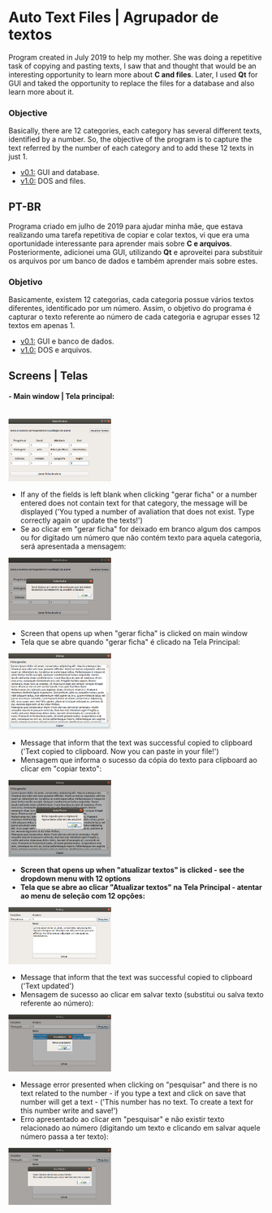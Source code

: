 # Auto Text Files | Agrupador de textos

Program created in July 2019 to help my mother. She was doing a repetitive task of copying and pasting texts, I saw that and thought that would be an interesting opportunity to learn more about <b>C and files</b>. Later, I used <b>Qt</b> for GUI and taked the opportunity to replace the files for a database and also learn more about it.

<h3> Objective </h3>
Basically, there are 12 categories, each category has several different texts, identified by a number. So, the objective of the program is to capture the text referred by the number of each category and to add these 12 texts in just 1.

- [v0.1:](https://github.com/lucabenetti/auto-text-files-qt/tree/master/v0.1) GUI and database.  
- [v1.0:](https://github.com/lucabenetti/auto-text-files-qt/tree/master/v1.0) DOS and files.

PT-BR
------
Programa criado em julho de 2019 para ajudar minha mãe, que estava realizando uma tarefa repetitiva de copiar e colar textos, vi que era uma oportunidade interessante para aprender mais sobre <b>C e arquivos</b>. Posteriormente, adicionei uma GUI, utilizando <b>Qt</b> e aproveitei para substituir os arquivos por um banco de dados e também aprender mais sobre estes.

<h3> Objetivo </h3>
Basicamente, existem 12 categorias, cada categoria possue vários textos diferentes, identificado por um número. Assim, o objetivo do programa é capturar o texto referente ao número de cada categoria e agrupar esses 12 textos em apenas 1.

- [v0.1:](https://github.com/lucabenetti/auto-text-files-qt/tree/master/v0.1) GUI e banco de dados.  
- [v1.0:](https://github.com/lucabenetti/auto-text-files-qt/tree/master/v1.0) DOS e arquivos.

Screens | Telas
-------
<h4>- Main window | Tela principal: </h4> </br>

<img src="https://raw.githubusercontent.com/lucabenetti/auto-text-files-qt/master/imgs/mainwindow.png" data-canonical-src="https://raw.githubusercontent.com/lucabenetti/auto-text-files-qt/master/imgs/mainwindow.png" width="40%" height="40%" />

- If any of the fields is left blank when clicking "gerar ficha" or a number entered does not contain text for that category, the message will be displayed ('You typed a number of avaliation that does not exist. Type correctly again or update the texts!')
- Se ao clicar em "gerar ficha" for deixado em branco algum dos campos ou for digitado um número que não contém texto para aquela categoria, será apresentada a mensagem:</br>
<img src="https://raw.githubusercontent.com/lucabenetti/auto-text-files-qt/master/imgs/main-window-errormsg.png" data-canonical-src="https://raw.githubusercontent.com/lucabenetti/auto-text-files-qt/master/imgs/main-window-errormsg.png" width="40%" height="40%" />

- Screen that opens up when "gerar ficha" is clicked on main window
- Tela que se abre quando "gerar ficha" é clicado na Tela Principal:</br>
<img src="https://raw.githubusercontent.com/lucabenetti/auto-text-files-qt/master/imgs/gerar-ficha.png" data-canonical-src="https://raw.githubusercontent.com/lucabenetti/auto-text-files-qt/master/imgs/gerar-ficha.png" width="40%" height="40%" />

- Message that inform that the text was successful copied to clipboard ('Text copied to clipboard. Now you can paste in your file!')
- Mensagem que informa o sucesso da cópia do texto para clipboard ao clicar em "copiar texto":</br>
<img src="https://raw.githubusercontent.com/lucabenetti/auto-text-files-qt/master/imgs/gerar-ficha-msg.png" data-canonical-src="https://raw.githubusercontent.com/lucabenetti/auto-text-files-qt/master/imgs/gerar-ficha-msg.png" width="40%" height="40%" />

- <b>Screen that opens up when "atualizar textos" is clicked - see the dropdown menu with 12 options </b>
- <b>Tela que se abre ao clicar "Atualizar textos" na Tela Principal - atentar ao menu de seleção com 12 opções:</b>
<img src="https://raw.githubusercontent.com/lucabenetti/auto-text-files-qt/master/imgs/atualizar-texto.png" data-canonical-src="https://raw.githubusercontent.com/lucabenetti/auto-text-files-qt/master/imgs/atualizar-texto.png" width="40%" height="40%" />

- Message that inform that the text was successful copied to clipboard ('Text updated') 
- Mensagem de sucesso ao clicar em salvar texto (substitui ou salva texto referente ao número):</br>
<img src="https://raw.githubusercontent.com/lucabenetti/auto-text-files-qt/master/imgs/atualizar-texto-msg.png" data-canonical-src="https://raw.githubusercontent.com/lucabenetti/auto-text-files-qt/master/imgs/atualizar-texto-msg.png" width="40%" height="40%" />

- Message error presented when clicking on "pesquisar" and there is no text related to the number - if you type a text and click on save that number will get a text - ('This number has no text. To create a text for this number write and save!')
- Erro apresentado ao clicar em "pesquisar" e não existir texto relacionado ao número (digitando um texto e clicando em salvar aquele número passa a ter texto):</br>
<img src="https://raw.githubusercontent.com/lucabenetti/auto-text-files-qt/master/imgs/atualizar-texto-errormsg.png" data-canonical-src="https://raw.githubusercontent.com/lucabenetti/auto-text-files-qt/master/imgs/atualizar-texto-errormsg.png" width="40%" height="40%" />
